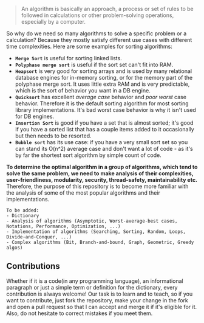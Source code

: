 > An algorithm is basically an approach, a process or set of rules to be followed in calculations or other problem-solving operations, especially by a computer.

So why do we need so many algorithms to solve a specific problem or a calculation? Because they mostly satisfy different use cases with different time complexities. Here are some examples for sorting algorithms:
- **`Merge Sort`** is useful for sorting linked lists.
- **`Polyphase merge sort`** is useful if the sort set can't fit into RAM.
- **`Heapsort`** is very good for sorting arrays and is used by many relational database engines for in-memory sorting, or for the memory part of the polyphase merge sort. It uses little extra RAM and is very predictable, which is the sort of behavior you want in a DB engine.
- **`Quicksort`** has excellent _average case_ behavior and _poor worst_ case behavior. Therefore it is the default sorting algorithm for most sorting library implementations. It's bad worst case behavior is why it isn't used for DB engines.
- **`Insertion Sort`** is good if you have a set that is almost sorted; it's good if you have a sorted list that has a couple items added to it occasionally but then needs to be resorted.
- **`Bubble sort`** has its use case: if you have a very small sort set so you can stand its O(n^2) average case and don't want a lot of code - as it's by far the shortest sort algorithm by simple count of code.

**To determine the optimal algorithm in a group of algorithms, which tend to solve the same problem, we need to make analysis of their complexities, user-friendliness, modularity, security, thread-safety, maintainability etc.** Therefore, the purpose of this repository is to become more familiar with the analysis of some of the most popular algorithms and their implementations.


    To be added:
    - Dictionary
    - Analysis of algorithms (Asymptotic, Worst-average-best cases, Notations, Performance, Optimization, ...)
    - Implementation of algorithms (Searching, Sorting, Random, Loops, Divide-and-Conquer, ...)
    - Complex algorithms (Bit, Branch-and-bound, Graph, Geometric, Greedy algos)


**Contributions**
--------------
Whether if it is a code(in any programming language), an informational paragraph or just a simple term or definition for the dictionary, every contribution is always welcome! Our task is to learn and to teach, so if you want to contribute, just fork the repository, make your change in the fork and open a pull request so that I can accept and merge it if it's eligible for it. Also, do not hesitate to correct mistakes if you meet them.
